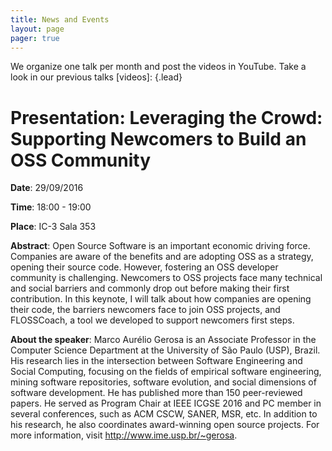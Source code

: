```yaml
---
title: News and Events
layout: page
pager: true
---
```


We organize one talk per month and post the videos in YouTube. Take a look in our  previous talks [videos]:
{.lead}


# Presentation: Leveraging the Crowd: Supporting Newcomers to Build an OSS Community

**Date**: 29/09/2016

**Time**: 18:00 - 19:00

**Place**: IC-3 Sala 353

**Abstract**: Open Source Software is an important economic driving force. Companies are aware of the benefits and are adopting OSS as a strategy, opening their source code. However, fostering an OSS developer community is challenging. Newcomers to OSS projects face many technical and social barriers and commonly drop out before making their first contribution. In this keynote, I will talk about how companies are opening their code, the barriers newcomers face to join OSS projects, and FLOSSCoach, a tool we developed to support newcomers first steps.

**About the speaker**: Marco Aurélio Gerosa is an Associate Professor in the Computer Science Department at the University of São Paulo (USP), Brazil. His research lies in the intersection between Software Engineering and Social Computing, focusing on the fields of empirical software engineering, mining software repositories, software evolution, and social dimensions of software development. He has published more than 150 peer-reviewed papers. He served as Program Chair at IEEE ICGSE 2016 and PC member in several conferences, such as ACM CSCW, SANER, MSR, etc. In addition to his research, he also coordinates award-winning open source projects. For more information, visit http://www.ime.usp.br/~gerosa.

